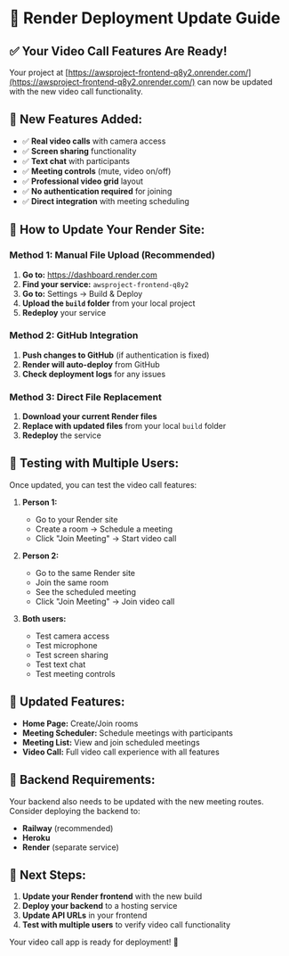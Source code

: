 # 🚀 Render Deployment Update Guide

## ✅ Your Video Call Features Are Ready!

Your project at [https://awsproject-frontend-q8y2.onrender.com/](https://awsproject-frontend-q8y2.onrender.com/) can now be updated with the new video call functionality.

## 🎥 **New Features Added:**
- ✅ **Real video calls** with camera access
- ✅ **Screen sharing** functionality  
- ✅ **Text chat** with participants
- ✅ **Meeting controls** (mute, video on/off)
- ✅ **Professional video grid** layout
- ✅ **No authentication required** for joining
- ✅ **Direct integration** with meeting scheduling

## 🔄 **How to Update Your Render Site:**

### **Method 1: Manual File Upload (Recommended)**
1. **Go to:** https://dashboard.render.com
2. **Find your service:** `awsproject-frontend-q8y2`
3. **Go to:** Settings → Build & Deploy
4. **Upload the `build` folder** from your local project
5. **Redeploy** your service

### **Method 2: GitHub Integration**
1. **Push changes to GitHub** (if authentication is fixed)
2. **Render will auto-deploy** from GitHub
3. **Check deployment logs** for any issues

### **Method 3: Direct File Replacement**
1. **Download your current Render files**
2. **Replace with updated files** from your local `build` folder
3. **Redeploy** the service

## 🧪 **Testing with Multiple Users:**

Once updated, you can test the video call features:

1. **Person 1:** 
   - Go to your Render site
   - Create a room → Schedule a meeting
   - Click "Join Meeting" → Start video call

2. **Person 2:**
   - Go to the same Render site
   - Join the same room
   - See the scheduled meeting
   - Click "Join Meeting" → Join video call

3. **Both users:**
   - Test camera access
   - Test microphone
   - Test screen sharing
   - Test text chat
   - Test meeting controls

## 📱 **Updated Features:**
- **Home Page:** Create/Join rooms
- **Meeting Scheduler:** Schedule meetings with participants
- **Meeting List:** View and join scheduled meetings
- **Video Call:** Full video call experience with all features

## 🔧 **Backend Requirements:**
Your backend also needs to be updated with the new meeting routes. Consider deploying the backend to:
- **Railway** (recommended)
- **Heroku** 
- **Render** (separate service)

## 🎯 **Next Steps:**
1. **Update your Render frontend** with the new build
2. **Deploy your backend** to a hosting service
3. **Update API URLs** in your frontend
4. **Test with multiple users** to verify video call functionality

Your video call app is ready for deployment! 🎉